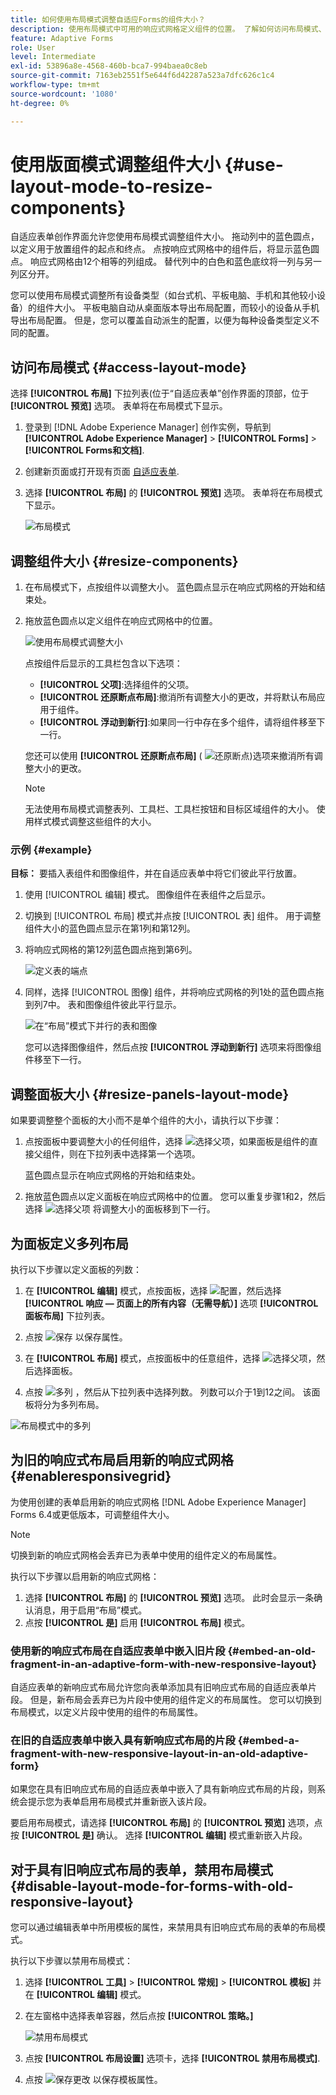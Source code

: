 ```yaml
---
title: 如何使用布局模式调整自适应Forms的组件大小？
description: 使用布局模式中可用的响应式网格定义组件的位置。 了解如何访问布局模式、调整组件大小、调整面板大小、为面板定义多列布局、为旧响应式布局启用新的响应式网格，以及为具有旧响应式布局的表单禁用布局模式。
feature: Adaptive Forms
role: User
level: Intermediate
exl-id: 53896a8e-4568-460b-bca7-994baea0c8eb
source-git-commit: 7163eb2551f5e644f6d42287a523a7dfc626c1c4
workflow-type: tm+mt
source-wordcount: '1080'
ht-degree: 0%

---
```


# 使用版面模式调整组件大小 {#use-layout-mode-to-resize-components}

自适应表单创作界面允许您使用布局模式调整组件大小。 拖动列中的蓝色圆点，以定义用于放置组件的起点和终点。 点按响应式网格中的组件后，将显示蓝色圆点。 响应式网格由12个相等的列组成。 替代列中的白色和蓝色底纹将一列与另一列区分开。

您可以使用布局模式调整所有设备类型（如台式机、平板电脑、手机和其他较小设备）的组件大小。 平板电脑自动从桌面版本导出布局配置，而较小的设备从手机导出布局配置。 但是，您可以覆盖自动派生的配置，以便为每种设备类型定义不同的配置。

## 访问布局模式 {#access-layout-mode}

选择 **[!UICONTROL 布局]** 下拉列表(位于“自适应表单”创作界面的顶部，位于 **[!UICONTROL 预览]** 选项。 表单将在布局模式下显示。

1. 登录到 [!DNL Adobe Experience Manager] 创作实例，导航到 **[!UICONTROL Adobe Experience Manager]** > **[!UICONTROL Forms]** > **[!UICONTROL Forms和文档]**.
1. 创建新页面或打开现有页面 [自适应表单](creating-adaptive-form.md).
1. 选择 **[!UICONTROL 布局]** 的 **[!UICONTROL 预览]** 选项。 表单将在布局模式下显示。

   ![布局模式](assets/layout_mode_ic_new.png)

## 调整组件大小 {#resize-components}

1. 在布局模式下，点按组件以调整大小。 蓝色圆点显示在响应式网格的开始和结束处。
1. 拖放蓝色圆点以定义组件在响应式网格中的位置。

   ![使用布局模式调整大小](assets/layout_mode_resize_new_updated1.png)

   点按组件后显示的工具栏包含以下选项：

   * **[!UICONTROL 父项]**:选择组件的父项。
   * **[!UICONTROL 还原断点布局]**:撤消所有调整大小的更改，并将默认布局应用于组件。
   * **[!UICONTROL 浮动到新行]**:如果同一行中存在多个组件，请将组件移至下一行。

   您还可以使用 **[!UICONTROL 还原断点布局]** ( ![还原断点](assets/reverttopreviouslypublishedversion.png))选项来撤消所有调整大小的更改。

   >[!NOTE]
   >
   >无法使用布局模式调整表列、工具栏、工具栏按钮和目标区域组件的大小。 使用样式模式调整这些组件的大小。

### 示例 {#example}

**目标：** 要插入表组件和图像组件，并在自适应表单中将它们彼此平行放置。

1. 使用 [!UICONTROL 编辑] 模式。 图像组件在表组件之后显示。
1. 切换到 [!UICONTROL 布局] 模式并点按 [!UICONTROL 表] 组件。 用于调整组件大小的蓝色圆点显示在第1列和第12列。
1. 将响应式网格的第12列蓝色圆点拖到第6列。

   ![定义表的端点](assets/layout_mode_end_point_table_new.png)

1. 同样，选择 [!UICONTROL 图像] 组件，并将响应式网格的列1处的蓝色圆点拖到列7中。 表和图像组件彼此平行显示。

   ![在“布局”模式下并行的表和图像](assets/table_image_parallel_new.png)

   您可以选择图像组件，然后点按 **[!UICONTROL 浮动到新行]** 选项来将图像组件移至下一行。

## 调整面板大小 {#resize-panels-layout-mode}

如果要调整整个面板的大小而不是单个组件的大小，请执行以下步骤：

1. 点按面板中要调整大小的任何组件，选择 ![选择父项](assets/select_parent_icon.svg)，如果面板是组件的直接父组件，则在下拉列表中选择第一个选项。

   蓝色圆点显示在响应式网格的开始和结束处。

1. 拖放蓝色圆点以定义面板在响应式网格中的位置。
您可以重复步骤1和2，然后选择 ![选择父项](assets/float_to_new_line_icon.svg) 将调整大小的面板移到下一行。

## 为面板定义多列布局

执行以下步骤以定义面板的列数：

1. 在 **[!UICONTROL 编辑]** 模式，点按面板，选择 ![配置](assets/configure-icon.svg)，然后选择 **[!UICONTROL 响应 — 页面上的所有内容（无需导航）]** 选项 **[!UICONTROL 面板布局]** 下拉列表。

1. 点按 ![保存](assets/save_icon.svg) 以保存属性。

1. 在 **[!UICONTROL 布局]** 模式，点按面板中的任意组件，选择 ![选择父项](assets/select_parent_icon.svg)，然后选择面板。

1. 点按 ![多列](assets/multi-column.svg) ，然后从下拉列表中选择列数。 列数可以介于1到12之间。 该面板将分为多列布局。

![布局模式中的多列](assets/multi-column-layout.png)

## 为旧的响应式布局启用新的响应式网格 {#enableresponsivegrid}

为使用创建的表单启用新的响应式网格 [!DNL Adobe Experience Manager] Forms 6.4或更低版本，可调整组件大小。

>[!NOTE]
>
>切换到新的响应式网格会丢弃已为表单中使用的组件定义的布局属性。

执行以下步骤以启用新的响应式网格：

1. 选择 **[!UICONTROL 布局]** 的 **[!UICONTROL 预览]** 选项。 此时会显示一条确认消息，用于启用“布局”模式。
1. 点按 **[!UICONTROL 是]** 启用 **[!UICONTROL 布局]** 模式。

### 使用新的响应式布局在自适应表单中嵌入旧片段 {#embed-an-old-fragment-in-an-adaptive-form-with-new-responsive-layout}

自适应表单的新响应式布局允许您向表单添加具有旧响应式布局的自适应表单片段。 但是，新布局会丢弃已为片段中使用的组件定义的布局属性。 您可以切换到布局模式，以定义片段中使用的组件的布局属性。

### 在旧的自适应表单中嵌入具有新响应式布局的片段 {#embed-a-fragment-with-new-responsive-layout-in-an-old-adaptive-form}

如果您在具有旧响应式布局的自适应表单中嵌入了具有新响应式布局的片段，则系统会提示您为表单启用布局模式并重新嵌入该片段。

要启用布局模式，请选择 **[!UICONTROL 布局]** 的 **[!UICONTROL 预览]** 选项，点按 **[!UICONTROL 是]** 确认。 选择 **[!UICONTROL 编辑]** 模式重新嵌入片段。

## 对于具有旧响应式布局的表单，禁用布局模式 {#disable-layout-mode-for-forms-with-old-responsive-layout}

您可以通过编辑表单中所用模板的属性，来禁用具有旧响应式布局的表单的布局模式。

执行以下步骤以禁用布局模式：

1. 选择 **[!UICONTROL 工具]** > **[!UICONTROL 常规]** > **[!UICONTROL 模板]** 并在 **[!UICONTROL 编辑]** 模式。
1. 在左窗格中选择表单容器，然后点按 **[!UICONTROL 策略。]**

   ![禁用布局模式](assets/policy_disable_layout_mode.png)

1. 点按 **[!UICONTROL 布局设置]** 选项卡，选择 **[!UICONTROL 禁用布局模式]**.
1. 点按 ![保存更改](assets/save_icon.svg) 以保存模板属性。
